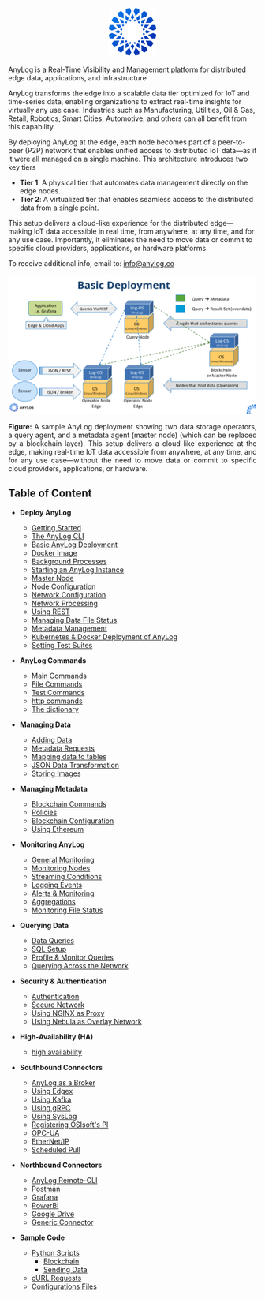 <div align="center">
    <img src="imgs/anylog_logo.png" />
<br/>
</div>
<div align="justified"><br/>AnyLog is a Real-Time Visibility and Management platform for distributed edge data, 
applications, and infrastructure

AnyLog transforms the edge into a scalable data tier optimized for IoT and time-series data, enabling organizations to 
extract real-time insights for virtually any use case. Industries such as Manufacturing, Utilities, Oil & Gas, Retail, 
Robotics, Smart Cities, Automotive, and others can all benefit from this capability.

By deploying AnyLog at the edge, each node becomes part of a peer-to-peer (P2P) network that enables unified access to 
distributed IoT data—as if it were all managed on a single machine. This architecture introduces two key tiers
* **Tier 1**: A physical tier that automates data management directly on the edge nodes. 
* **Tier 2**: A virtualized tier that enables seamless access to the distributed data from a single point.

This setup delivers a cloud-like experience for the distributed edge—making IoT data accessible in real time, from 
anywhere, at any time, and for any use case. Importantly, it eliminates the need to move data or commit to specific 
cloud providers, applications, or hardware platforms.
</div>

To receive additional info, email to: [info@anylog.co](mailto:info@anylog.co)


<div style="text-align: center;">
  <img src="imgs/deployment_diagram.png" alt="AnyLog Deployment Diagram" width="600" />
</div>

<p align="justify">
  <strong>Figure:</strong> A sample AnyLog deployment showing two data storage operators, a query agent, and a metadata agent (master node)
  (which can be replaced by a blockchain layer). This setup delivers a cloud-like experience at the edge, making real-time
  IoT data accessible from anywhere, at any time, and for any use case—without the need to move data or commit to specific
  cloud providers, applications, or hardware.
</p>


## Table of Content 
* **Deploy AnyLog**
  * [Getting Started](getting%20started.md)
  * [The AnyLog CLI](cli.md)  
  * [Basic AnyLog Deployment](training/)
  * [Docker Image](docker%20image.md)
  * [Background Processes](background%20processes.md)
  * [Starting an AnyLog Instance](starting%20an%20anylog%20instance.md)
  * [Master Node](master%20node.md)
  * [Node Configuration](node%20configuration.md)  
  * [Network Configuration](network%20configuration.md)
  * [Network Processing](network%20processing.md)  
  * [Using REST](using%20rest.md)
  * [Managing Data File Status](managing%20data%20files%20status.md)
  * [Metadata Management](metadata%20management.md)
  * [Kubernetes & Docker Deployment of AnyLog](deployments) 
  * [Setting Test Suites](test%20suites.md)
  
* **AnyLog Commands**
  * [Main Commands](anylog%20commands.md)
  * [File Commands](file%20commands.md)
  * [Test Commands](test%20commands.md)
  * [http commands](http%20commands.md)
  * [The dictionary](dictionary.md)
  
* **Managing Data**
  * [Adding Data](adding%20data.md)
  * [Metadata Requests](metadata%20requests.md)
  * [Mapping data to tables](mapping%20data%20to%20tables.md)
  * [JSON Data Transformation](json%20data%20transformation.md)
  * [Storing Images](image%20mapping.md)
  
* **Managing Metadata**
  * [Blockchain Commands](blockchain%20commands.md)
  * [Policies](policies.md#policies-based-metadata)  
  * [Blockchain Configuration](blockchain%20configuration.md)
  * [Using Ethereum](using%20ethereum.md)
 
* **Monitoring AnyLog**
  * [General Monitoring](monitoring%20calls.md) 
  * [Monitoring Nodes](monitoring%20nodes.md)
  * [Streaming Conditions](streaming%20conditions.md)
  * [Logging Events](logging%20events.md)
  * [Alerts & Monitoring](alerts%20and%20monitoring.md)
  * [Aggregations](aggregations)
  * [Monitoring File Status](managing%20data%20files%20status.md)
    
* **Querying Data**
  * [Data Queries](queries.md)
  * [SQL Setup](sql%20setup.md)
  * [Profile & Monitor Queries](profiling%20and%20monitoring%20queries.md)
  * [Querying Across the Network](network%20processing.md)

* **Security & Authentication**
  * [Authentication](authentication.md)
  * [Secure Network](secure%20network.md)
  * [Using NGINX as Proxy](deployments/Networking%20&%20Security/nginx.md)
  * [Using Nebula as Overlay Network](deployments/Networking%20&%20Security/nebula.md)

* **High-Availability (HA)**
  * [high availability](high%20availability.md)

* **Southbound Connectors**
  * [AnyLog as a Broker](message%20broker.md) 
  * [Using Edgex](using%20edgex.md)
  * [Using Kafka](using%20kafka.md)
  * [Using gRPC](using%20grpc.md)
  * [Using SysLog](using%20syslog.md)
  * [Registering OSIsoft's PI](registering%20pi%20in%20the%20anylog%20network.md)
  * [OPC-UA](opcua.md)
  * [EtherNet/IP](enthernetip.md)
  * [Scheduled Pull](scheduled%20pull.md)

* **Northbound Connectors**
  * [AnyLog Remote-CLI](northbound%20connectors/remote_cli.md)
  * [Postman](northbound%20connectors/using%20postman.md)
  * [Grafana](northbound%20connectors/using%20grafana.md)
  * [PowerBI](northbound%20connectors/PowerBI.md)
  * [Google Drive](northbound%20connectors/Google.md)
  * [Generic Connector](northbound%20connectors/postgres%20connector.md)

* **Sample Code**
  * [Python Scripts](examples/Sample%20Python%20Scripts)
    * [Blockchain](examples/Sample%20Python%20Scripts/blockchain_add_policy_simple.py)
    * [Sending Data](examples/Sample%20Python%20Scripts/data)
  * [cURL Requests](examples/curl.sh)
  * [Configurations Files](examples/Configuration.md)